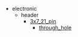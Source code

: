 * electronic
  * header
    * [3x7_21_pin](electronic/header/3x7_21_pin)
      * [through_hole](electronic/header/3x7_21_pin/through_hole)
